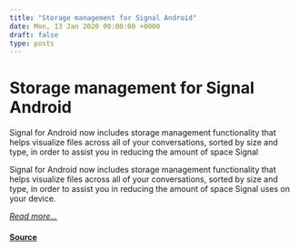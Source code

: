 ```yaml
---
title: "Storage management for Signal Android"
date: Mon, 13 Jan 2020 00:00:00 +0000
draft: false
type: posts
---
```

# Storage management for Signal Android





 Signal for Android now includes storage management functionality that helps visualize files across all of your conversations, sorted by size and type, in order to assist you in reducing the amount of space Signal

Signal for Android now includes storage management functionality that helps visualize files across all of your conversations, sorted by size and type, in order to assist you in reducing the amount of space Signal uses on your device.

[_Read more..._](https://signal.org/blog/storage-management-for-android/)

#### [Source](https://signal.org/blog/storage-management-for-android/)

